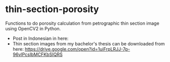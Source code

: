 # thin-section-porosity
Functions to do porosity calculation from petrographic thin section image using OpenCV2 in Python. 

* Post in Indonesian in here:
* Thin section images from my bachelor's thesis can be downloaded from here: https://drive.google.com/open?id=1uiFrpLRJJ-7p-96vlPcsIbMCFKbSIQRS
